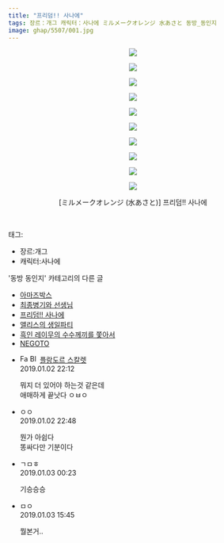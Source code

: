 ```yaml
---
title: "프리덤!! 사나에"
tags: 장르：개그 캐릭터：사나에 ミルメークオレンジ 水あさと 동방_동인지
image: ghap/5507/001.jpg
---
```

<div class="article">
<p style="text-align: center; clear: none; float: none;"><img src="{{ site.nasurl }}/ghap/5507/001.jpg"/></p>
<p style="text-align: center; clear: none; float: none;"><img src="{{ site.nasurl }}/ghap/5507/002.jpg"/></p>
<p style="text-align: center; clear: none; float: none;"><img src="{{ site.nasurl }}/ghap/5507/003.jpg"/></p>
<p style="text-align: center; clear: none; float: none;"><img src="{{ site.nasurl }}/ghap/5507/004.jpg"/></p>
<p style="text-align: center; clear: none; float: none;"><img src="{{ site.nasurl }}/ghap/5507/005.jpg"/></p>
<p style="text-align: center; clear: none; float: none;"><img src="{{ site.nasurl }}/ghap/5507/006.jpg"/></p>
<p style="text-align: center; clear: none; float: none;"><img src="{{ site.nasurl }}/ghap/5507/007.jpg"/></p>
<p style="text-align: center; clear: none; float: none;"><img src="{{ site.nasurl }}/ghap/5507/008.jpg"/></p>
<p style="text-align: center; clear: none; float: none;"><img src="{{ site.nasurl }}/ghap/5507/009.jpg"/></p>
<p style="text-align: center; clear: none; float: none;"><img src="{{ site.nasurl }}/ghap/5507/010.jpg"/></p>
<p style="text-align: center; clear: none; float: none;">[ミルメークオレンジ (水あさと)] 프리덤!! 사나에</p>
<p><br/></p>
</div><div class="tagTrail">
<p>태그: </p>
<ul>
<li>장르:개그</li>
<li>캐릭터:사나에</li>
</ul>
</div><div class="another">
<p>'동방 동인지' 카테고리의 다른 글</p>
<ul>
<li><a href="/2019-01-05-ghap_5514">아마즈박스</a></li>
<li><a href="/2019-01-05-ghap_5513">최종병기와 선생님</a></li>
<li><a href="/2019-01-02-ghap_5507">프리덤!! 사나에</a></li>
<li><a href="/2019-01-02-ghap_5502">앨리스의 생일파티</a></li>
<li><a href="/2019-01-02-ghap_5491">흑인 레이무의 수수께끼를 쫓아서</a></li>
<li><a href="/2018-12-31-ghap_5459">NEGOTO</a></li>
</ul>
</div><div class="comment">
<ul>
<li class="cb_thumb_off" id="comment15401433">
<div class="cb_comment_area">
<div class="cb_info_area">
<div class="cb_section">
<span class="cb_nick_name"><img alt="Favicon of http://qksxodid12.tistory.com" height="16" onerror="this.onerror=null;this.parentNode.removeChild(this)" src="http://qksxodid12.tistory.com/favicon.ico" width="16"/> <img alt="BlogIcon" height="16" onerror="this.parentNode.removeChild(this)" src="http://qksxodid12.tistory.com/index.gif" width="16"/> <a href="http://qksxodid12.tistory.com" onclick="return openLinkInNewWindow(this)">플랑도르 스칼렛</a></span>
</div>
<div class="cb_section">
<span class="cb_date">2019.01.02 22:12 </span>
</div>
</div>
<div class="cb_dsc_comment">
<p class="cb_dsc">
											뭐지 더 있어야 하는것 같은데<br/>
애매하게 끝낫다 ㅇㅂㅇ
										</p>
</div>
</div></li>
<li class="cb_thumb_off" id="comment15401498">
<div class="cb_comment_area">
<div class="cb_info_area">
<div class="cb_section">
<span class="cb_nick_name">ㅇㅇ</span>
</div>
<div class="cb_section">
<span class="cb_date">2019.01.02 22:48 </span>
</div>
</div>
<div class="cb_dsc_comment">
<p class="cb_dsc">
											뭔가 아쉽다<br/>
똥싸다만 기분이다
										</p>
</div>
</div></li>
<li class="cb_thumb_off" id="comment15401622">
<div class="cb_comment_area">
<div class="cb_info_area">
<div class="cb_section">
<span class="cb_nick_name">ㄱㅁㅎ</span>
</div>
<div class="cb_section">
<span class="cb_date">2019.01.03 00:23 </span>
</div>
</div>
<div class="cb_dsc_comment">
<p class="cb_dsc">
											기승승승
										</p>
</div>
</div></li>
<li class="cb_thumb_off" id="comment15402144">
<div class="cb_comment_area">
<div class="cb_info_area">
<div class="cb_section">
<span class="cb_nick_name">ㅁㅇ</span>
</div>
<div class="cb_section">
<span class="cb_date">2019.01.03 15:45 </span>
</div>
</div>
<div class="cb_dsc_comment">
<p class="cb_dsc">
											뭘본거..
										</p>
</div>
</div></li>
</ul>
</div>
